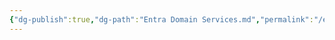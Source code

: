 ```yaml
---
{"dg-publish":true,"dg-path":"Entra Domain Services.md","permalink":"/entra-domain-services/","tags":["notes"]}
---
```



